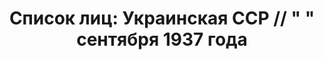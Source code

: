 ---
title: 'Список лиц: Украинская ССР // " " сентября 1937 года'
description: РГАСПИ, ф.17, оп.171, дело 411, лист 10
images:
- /disk/pictures/v03/17-171-411-010.jpg
- /disk/pictures/v03/17-171-411-011.jpg
- /disk/pictures/v03/17-171-411-012.jpg
- /disk/pictures/v03/17-171-411-013.jpg
---